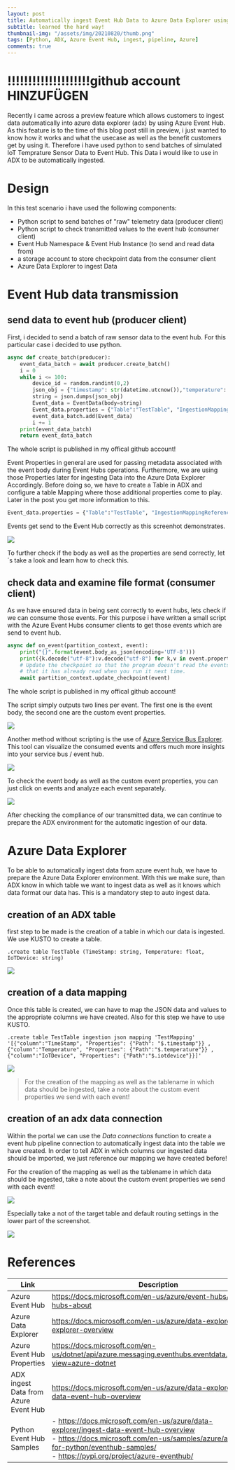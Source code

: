 ```yaml
---
layout: post
title: Automatically ingest Event Hub Data to Azure Data Explorer using Python
subtitle: learned the hard way!
thumbnail-img: "/assets/img/20210820/thumb.png"
tags: [Python, ADX, Azure Event Hub, ingest, pipeline, Azure]
comments: true
---
```


# !!!!!!!!!!!!!!!!!!!!github account HINZUFÜGEN

Recently i came across a preview feature which allows customers to ingest data automatically into azure data explorer (adx) by using Azure Event Hub.
As this feature is to the time of this blog post still in preview, i just wanted to know how it works and what the usecase as well as the benefit customers get by using it. 
Therefore i have used python to send batches of simulated IoT Temprature Sensor Data to Event Hub. This Data i would like to use in ADX to be automatically ingested.

# Design

In this test scenario i have used the following components:
* Python script to send batches of "raw" telemetry data (producer client)
* Python script to check transmitted values to the event hub (consumer client)
* Event Hub Namespace & Event Hub Instance (to send and read data from)
* a storage account to store checkpoint data from the consumer client
* Azure Data Explorer to ingest Data

# Event Hub data transmission

## send data to event hub (producer client)

First, i decided to send a batch of raw sensor data to the event hub. For this particular case i decided to use python.


```python
async def create_batch(producer):
    event_data_batch = await producer.create_batch()
    i = 0
    while i <= 100:
        device_id = random.randint(0,2)
        json_obj = {"timestamp": str(datetime.utcnow()),"temperature": round(random.uniform(16.8,37.5),3), "iotdevice": str((device_id))}
        string = json.dumps(json_obj)
        Event_data = EventData(body=string)
        Event_data.properties = {"Table":"TestTable", "IngestionMappingReference":"TestMapping", "Format":"JSON", "Encoding":"UTF-8"}
        event_data_batch.add(Event_data)
        i += 1
    print(event_data_batch)
    return event_data_batch
```
The whole script is published in my offical github account!

Event Properties in general are used for passing metadata associated with the event body during Event Hubs operations. Furthermore, we are using those Properties later for ingesting Data into the Azure Data Explorer Accordingly. Before doing so, we have to create a Table in ADX and configure a table Mapping where those additional properties come to play. Later in the post you get more information to this.

```python
Event_data.properties = {"Table":"TestTable", "IngestionMappingReference":"TestMapping", "Format":"JSON", "Encoding":"UTF-8"}
```


Events get send to the Event Hub correctly as this screenhot demonstrates.

![](/assets/img/20210820/eventhubmessages.png) 

To further check if the body as well as the properties are send correctly, let´s take a look and learn how to check this.

## check data and examine file format (consumer client)

As we have ensured data in being sent correctly to event hubs, lets check if we can consume those events.
For this purpose i have written a small script with the Azure Event Hubs consumer clients to get those events which are send to event hub.

```python
async def on_event(partition_context, event):
    print("{}".format(event.body_as_json(encoding='UTF-8')))
    print({k.decode("utf-8"):v.decode("utf-8") for k,v in event.properties.items()})
    # Update the checkpoint so that the program doesn't read the events
    # that it has already read when you run it next time.
    await partition_context.update_checkpoint(event)

```
The whole script is published in my offical github account!

The script simply outputs two lines per event. The first one is the event body, the second one are the custom event properties.

![](/assets/img/20210820/resultconsumerclientjson.png)

Another method without scripting is the use of [Azure Service Bus Explorer](https://github.com/paolosalvatori/ServiceBusExplorer).
This tool can visualize the consumed events and offers much more insights into your service bus / event hub.

![](/assets/img/20210820/servicebusexploreroverview.png)

To check the event body as well as the custom event properties, you can just click on events and analyze each event separately.

![](/assets/img/20210820/servicebusexplorerevent.png)

After checking the compliance of our transmitted data, we can continue to prepare the ADX environment for the automatic ingestion of our data.

# Azure Data Explorer

To be able to automatically ingest data from azure event hub, we have to prepare the Azure Data Explorer environment. With this we make sure, than ADX know in which table we want to ingest data as well as it knows which data format our data has. This is a mandatory step to auto ingest data.

## creation of an ADX table

first step to be made is the creation of a table in which our data is ingested. We use KUSTO to create a table.

```kusto
.create table TestTable (TimeStamp: string, Temperature: float, IoTDevice: string)
```
![](/assets/img/20210820/adxcreatetable.png)

## creation of a data mapping

Once this table is created, we can have to map the JSON data and values to the appropriate columns we have created. Also for this step we have to use KUSTO.

```kusto
.create table TestTable ingestion json mapping 'TestMapping' '[{"column":"TimeStamp", "Properties": {"Path": "$.timestamp"}} ,{"column":"Temperature", "Properties": {"Path":"$.temperature"}} ,{"column":"IoTDevice", "Properties": {"Path":"$.iotdevice"}}]'
```

![](/assets/img/20210820/adxcreatemapping.png)


>For the creation of the mapping as well as the tablename in which data should be ingested, take a note about the custom event properties we send with each event!


## creation of an adx data connection

Within the portal we can use the *Data connections* function to create a event hub pipeline connection to automatically ingest data into the table we have created. In order to tell ADX in which columns our ingested data should be imported, we just reference our mapping we have created before!

For the creation of the mapping as well as the tablename in which data should be ingested, take a note about the custom event properties we send with each event!

![](/assets/img/20210820/adxdataconnectioncreate.png)

Especially take a not of the target table and default routing settings in the lower part of the screenshot. 

![](/assets/img/20210820/adxdataconnectioncreatedetail.png)


# References

|Link|Description| 
|---|---|
|Azure Event Hub|https://docs.microsoft.com/en-us/azure/event-hubs/event-hubs-about|
|Azure Data Explorer|https://docs.microsoft.com/en-us/azure/data-explorer/data-explorer-overview|
|Azure Event Hub Properties|https://docs.microsoft.com/en-us/dotnet/api/azure.messaging.eventhubs.eventdata.properties?view=azure-dotnet|
|ADX ingest Data from Azure Event Hub|https://docs.microsoft.com/en-us/azure/data-explorer/ingest-data-event-hub-overview|
|Python Event Hub Samples| - https://docs.microsoft.com/en-us/azure/data-explorer/ingest-data-event-hub-overview <br> - https://docs.microsoft.com/en-us/samples/azure/azure-sdk-for-python/eventhub-samples/ <br> - https://pypi.org/project/azure-eventhub/|


